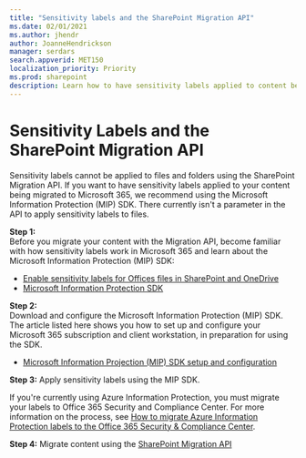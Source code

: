 ```yaml
---
title: "Sensitivity labels and the SharePoint Migration API"
ms.date: 02/01/2021
ms.author: jhendr
author: JoanneHendrickson
manager: serdars
search.appverid: MET150
localization_priority: Priority
ms.prod: sharepoint
description: Learn how to have sensitivity labels applied to content before migration with the SharePiont Migration API.
---
```


# Sensitivity Labels and the SharePoint Migration API

Sensitivity labels cannot be applied to files and folders using the SharePoint Migration API.  If you want to have sensitivity labels applied to your content being migrated to Microsoft 365, we recommend using the Microsoft Information Protection (MIP) SDK.  There currently isn't a parameter in the API to apply sensitivity labels to files.

**Step 1:**  
Before you migrate your content with the Migration API, become familiar with how sensitivity labels work in Microsoft 365 and learn about the Microsoft Information Protection (MIP) SDK:

- [Enable sensitivity labels for Offices files in SharePoint and OneDrive](https://docs.microsoft.com//microsoft-365/compliance/sensitivity-labels-sharepoint-onedrive-files)
- [Microsoft Information Protection SDK](/information-protection/develop/overview)

**Step 2:**  
Download and configure the Microsoft Information Protection (MIP) SDK. The article listed here shows you how to set up and configure your Microsoft 365 subscription and client workstation, in preparation for using the SDK.

- [Microsoft Information Projection (MIP) SDK setup and configuration](/information-protection/develop/setup-configure-mip) 


**Step 3:** 
Apply sensitivity labels using the MIP SDK. 
 
If you're currently using Azure Information Protection, you must migrate your labels to Office 365 Security and Compliance Center. For more information on the process, see [How to migrate Azure Information Protection labels to the Office 365 Security & Compliance Center](/azure/information-protection/configure-policy-migrate-labels).  


**Step 4:** Migrate content using the [SharePoint Migration API](https://docs.microsoft.com/sharepoint/dev/apis/migration-api-overview)
